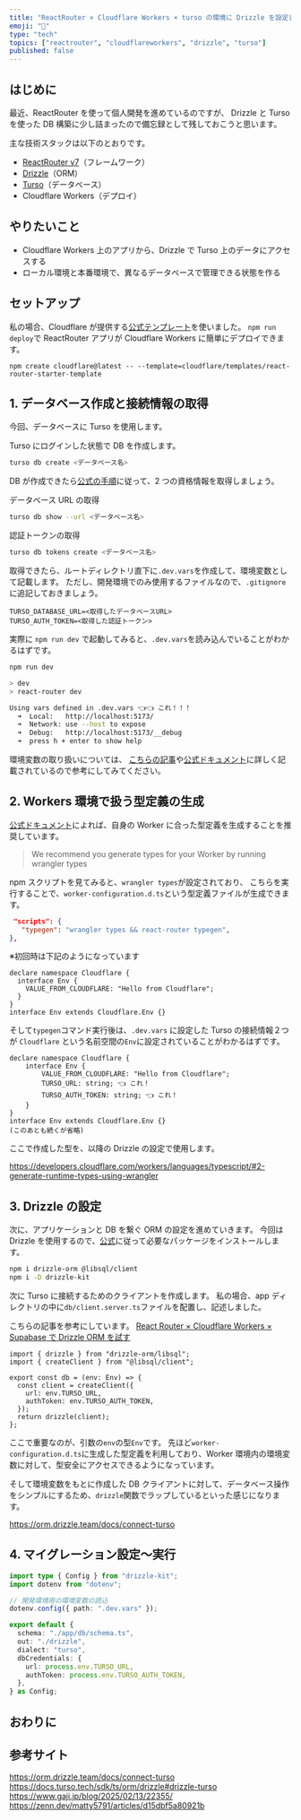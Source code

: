 ```yaml
---
title: "ReactRouter × Cloudflare Workers × turso の環境に Drizzle を設定したい"
emoji: "🤡"
type: "tech"
topics: ["reactrouter", "cloudflareworkers", "drizzle", "turso"]
published: false
---
```


## はじめに

最近、ReactRouter を使って個人開発を進めているのですが、
Drizzle と Turso を使った DB 構築に少し詰まったので備忘録として残しておこうと思います。

主な技術スタックは以下のとおりです。

- [ReactRouter v7](https://reactrouter.com/)（フレームワーク）
- [Drizzle](https://orm.drizzle.team/)（ORM）
- [Turso](https://docs.turso.tech/introduction)（データベース）
- Cloudflare Workers（デプロイ）

## やりたいこと

- Cloudflare Workers 上のアプリから、Drizzle で Turso 上のデータにアクセスする
- ローカル環境と本番環境で、異なるデータベースで管理できる状態を作る

## セットアップ

私の場合、Cloudflare が提供する[公式テンプレート](https://github.com/cloudflare/templates/tree/staging/react-router-starter-template)を使いました。
`npm run deploy`で ReactRouter アプリが Cloudflare Workers に簡単にデプロイできます。

```bash:
npm create cloudflare@latest -- --template=cloudflare/templates/react-router-starter-template
```

## 1. データベース作成と接続情報の取得

今回、データベースに Turso を使用します。

Turso にログインした状態で DB を作成します。

```bash
turso db create <データベース名>
```

DB が作成できたら[公式の手順](https://docs.turso.tech/sdk/ts/quickstart)に従って、2 つの資格情報を取得しましょう。

データベース URL の取得

```bash
turso db show --url <データベース名>
```

認証トークンの取得

```bash
turso db tokens create <データベース名>
```

取得できたら、ルートディレクトリ直下に`.dev.vars`を作成して、環境変数として記載します。
ただし、開発環境でのみ使用するファイルなので、`.gitignore`に追記しておきましょう。

```bash:.dev.vars
TURSO_DATABASE_URL=<取得したデータベースURL>
TURSO_AUTH_TOKEN=<取得した認証トークン>
```

実際に `npm run dev` で起動してみると、`.dev.vars`を読み込んでいることがわかるはずです。

```bash
npm run dev

> dev
> react-router dev

Using vars defined in .dev.vars 👈️👈️ これ！！！
  ➜  Local:   http://localhost:5173/
  ➜  Network: use --host to expose
  ➜  Debug:   http://localhost:5173/__debug
  ➜  press h + enter to show help
```

環境変数の取り扱いについては、
[こちらの記事](https://zenn.dev/matty5791/articles/d15dbf5a80921b)や[公式ドキュメント](https://developers.cloudflare.com/workers/local-development/environment-variables/)に詳しく記載されているので参考にしてみてください。

## 2. Workers 環境で扱う型定義の生成

[公式ドキュメント](https://developers.cloudflare.com/workers/languages/typescript/#2-generate-runtime-types-using-wrangler)によれば、自身の Worker に合った型定義を生成することを推奨しています。

> We recommend you generate types for your Worker by running wrangler types

npm スクリプトを見てみると、`wrangler types`が設定されており、
こちらを実行することで、`⁠worker-configuration.d.ts`という型定義ファイルが生成できます。

```json:package.json
 "scripts": {
   "typegen": "wrangler types && react-router typegen",
},
```

※初回時は下記のようになっています

```ts:worker-configuration.d.ts（旧）
declare namespace Cloudflare {
  interface Env {
    VALUE_FROM_CLOUDFLARE: "Hello from Cloudflare";
  }
}
interface Env extends Cloudflare.Env {}
```

そして`typegen`コマンド実行後は、`.dev.vars` に設定した Turso の接続情報２つが `Cloudflare` という名前空間の`Env`に設定されていることがわかるはずです。

```ts:worker-configuration.d.ts（新）
declare namespace Cloudflare {
	interface Env {
		VALUE_FROM_CLOUDFLARE: "Hello from Cloudflare";
		TURSO_URL: string; 👈️ これ！
		TURSO_AUTH_TOKEN: string; 👈️ これ！
	}
}
interface Env extends Cloudflare.Env {}
(このあとも続くが省略)
```

ここで作成した型を、以降の Drizzle の設定で使用します。

https://developers.cloudflare.com/workers/languages/typescript/#2-generate-runtime-types-using-wrangler

## 3. Drizzle の設定

次に、アプリケーションと DB を繋ぐ ORM の設定を進めていきます。
今回は Drizzle を使用するので、[公式](https://orm.drizzle.team/docs/connect-turso)に従って必要なパッケージをインストールします。

```bash
npm i drizzle-orm @libsql/client
npm i -D drizzle-kit
```

次に Turso に接続するためのクライアントを作成します。
私の場合、app ディレクトリの中に`db/client.server.ts`ファイルを配置し、記述しました。

こちらの記事を参考にしています。
[React Router × Cloudflare Workers × Supabase で Drizzle ORM を試す](https://www.gaji.jp/blog/2025/02/13/22355/)

```ts: app/db/client.server.ts
import { drizzle } from "drizzle-orm/libsql";
import { createClient } from "@libsql/client";

export const db = (env: Env) => {
  const client = createClient({
    url: env.TURSO_URL,
    authToken: env.TURSO_AUTH_TOKEN,
  });
  return drizzle(client);
};
```

ここで重要なのが、引数の`env`の型`Env`です。
先ほど`worker-configuration.d.ts`に生成した型定義を利用しており、Worker 環境内の環境変数に対して、型安全にアクセスできるようになっています。

そして環境変数をもとに作成した DB クライアントに対して、データベース操作をシンプルにするため、`drizzle`関数でラップしているといった感じになります。

https://orm.drizzle.team/docs/connect-turso

## 4. マイグレーション設定〜実行

```ts:drizzle.config.ts
import type { Config } from "drizzle-kit";
import dotenv from "dotenv";

// 開発環境用の環境変数の読込
dotenv.config({ path: ".dev.vars" });

export default {
  schema: "./app/db/schema.ts",
  out: "./drizzle",
  dialect: "turso",
  dbCredentials: {
    url: process.env.TURSO_URL,
    authToken: process.env.TURSO_AUTH_TOKEN,
  },
} as Config;
```

## おわりに

## 参考サイト

https://orm.drizzle.team/docs/connect-turso
https://docs.turso.tech/sdk/ts/orm/drizzle#drizzle-turso
https://www.gaji.jp/blog/2025/02/13/22355/
https://zenn.dev/matty5791/articles/d15dbf5a80921b

